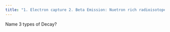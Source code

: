 ```yaml
---
title: "1. Electron capture 2. Beta Emission: Nuetron rich radioisotopes 3. Positron Decay: annihilation photons-&gt;PET"
---
```

Name 3 types of Decay?

